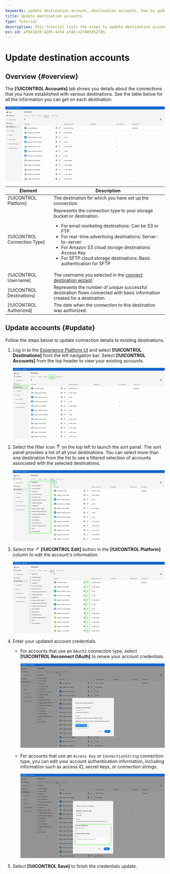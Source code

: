 ```yaml
---
keywords: update destination account, destination accounts, how to update accounts, update destination
title: Update destination accounts
type: Tutorial
description: This tutorial lists the steps to update destination accounts in the Adobe Experience Platform UI
exl-id: afb41878-4205-4c64-af4d-e2740f852785
---
```

# Update destination accounts

## Overview {#overview}

The **[!UICONTROL Accounts]** tab shows you details about the connections that you have established with various destinations. See the table below for all the information you can get on each destination:

![Accounts tab](../assets/ui/update-accounts/destination-accounts.png)

| Element | Description |
|---|---|
|[!UICONTROL Platform] | The destination for which you have set up the connection.|
|[!UICONTROL Connection Type] | Represents the connection type to your storage bucket or destination. <ul><li>For email marketing destinations: Can be S3 or FTP.</li><li>For real-time advertising destinations: Server-to-server</li><li>For Amazon S3 cloud storage destinations: Access Key </li><li>For SFTP cloud storage destinations: Basic authentication for SFTP</li></ul>|
|[!UICONTROL Username] | The username you selected in the [connect destination wizard](../catalog/email-marketing/overview.md#connect-destination).|
|[!UICONTROL Destinations] | Represents the number of unique successful destination flows connected with basic information created for a destination.|
|[!UICONTROL Authorized] | The date when the connection to this destination was authorized.|

## Update accounts {#update}

Follow the steps below to update connection details to existing destinations.

1. Log in to the [Experience Platform UI](https://platform.adobe.com/) and select **[!UICONTROL Destinations]** from the left navigation bar. Select **[!UICONTROL Accounts]** from the top header to view your existing accounts.

    ![Accounts tab](../assets/ui/update-accounts/accounts-tab.png)

2. Select the filter icon ![Filter-icon](../assets/ui/update-accounts/filter.png) on the top left to launch the sort panel. The sort panel provides a list of all your destinations. You can select more than one destination from the list to see a filtered selection of accounts associated with the selected destinations.

    ![Filter destinations](../assets/ui/update-accounts/filter-accounts.png)

3. Select the ![Edit account button](../assets/ui/workspace/pencil-icon.png) **[!UICONTROL Edit]** button in the **[!UICONTROL Platform]** column to edit the account's information.

    ![Accounts tab](../assets/ui/update-accounts/accounts-edit.png)

4. Enter your updated account credentials.
   
   * For accounts that use an `OAuth2` connection type, select **[!UICONTROL Reconnect OAuth]** to renew your account credentials.
    
        ![Edit details OAuth](../assets/ui/update-accounts/edit-details-oauth.png)

   
   * For accounts that use an `Access Key` or `ConnectionString` connection type, you can edit your account authentication information, including information such as access ID, secret keys, or connection strings.

        ![Edit details Access Key](../assets/ui/update-accounts/edit-details-key.png)

5. Select **[!UICONTROL Save]** to finish the credentials update.
